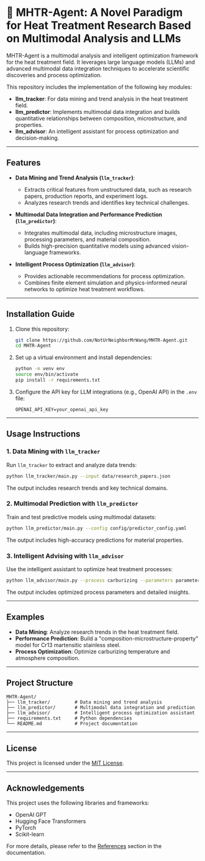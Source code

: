 
# 🤖 MHTR-Agent: A Novel Paradigm for Heat Treatment Research Based on Multimodal Analysis and LLMs

MHTR-Agent is a multimodal analysis and intelligent optimization framework for the heat treatment field. It leverages large language models (LLMs) and advanced multimodal data integration techniques to accelerate scientific discoveries and process optimization.

This repository includes the implementation of the following key modules:

- **llm_tracker**: For data mining and trend analysis in the heat treatment field.
- **llm_predictor**: Implements multimodal data integration and builds quantitative relationships between composition, microstructure, and properties.
- **llm_advisor**: An intelligent assistant for process optimization and decision-making.

---

## Features

- **Data Mining and Trend Analysis (`llm_tracker`)**:
  - Extracts critical features from unstructured data, such as research papers, production reports, and experiment logs.
  - Analyzes research trends and identifies key technical challenges.

- **Multimodal Data Integration and Performance Prediction (`llm_predictor`)**:
  - Integrates multimodal data, including microstructure images, processing parameters, and material composition.
  - Builds high-precision quantitative models using advanced vision-language frameworks.

- **Intelligent Process Optimization (`llm_advisor`)**:
  - Provides actionable recommendations for process optimization.
  - Combines finite element simulation and physics-informed neural networks to optimize heat treatment workflows.

---

## Installation Guide

1. Clone this repository:
   ```bash
   git clone https://github.com/NotUrNeighborMrWang/MHTR-Agent.git
   cd MHTR-Agent
   ```

2. Set up a virtual environment and install dependencies:
   ```bash
   python -m venv env
   source env/bin/activate
   pip install -r requirements.txt
   ```

3. Configure the API key for LLM integrations (e.g., OpenAI API) in the `.env` file:
   ```
   OPENAI_API_KEY=your_openai_api_key
   ```

---

## Usage Instructions

### 1. Data Mining with `llm_tracker`

Run `llm_tracker` to extract and analyze data trends:

```bash
python llm_tracker/main.py --input data/research_papers.json
```

The output includes research trends and key technical domains.

### 2. Multimodal Prediction with `llm_predictor`

Train and test predictive models using multimodal datasets:

```bash
python llm_predictor/main.py --config config/predictor_config.yaml
```

The output includes high-accuracy predictions for material properties.

### 3. Intelligent Advising with `llm_advisor`

Use the intelligent assistant to optimize heat treatment processes:

```bash
python llm_advisor/main.py --process carburizing --parameters parameters.json
```

The output includes optimized process parameters and detailed insights.

---

## Examples

- **Data Mining**: Analyze research trends in the heat treatment field.
- **Performance Prediction**: Build a "composition-microstructure-property" model for Cr13 martensitic stainless steel.
- **Process Optimization**: Optimize carburizing temperature and atmosphere composition.

---

## Project Structure

```
MHTR-Agent/
├── llm_tracker/         # Data mining and trend analysis
├── llm_predictor/       # Multimodal data integration and prediction
├── llm_advisor/         # Intelligent process optimization assistant
├── requirements.txt     # Python dependencies
└── README.md            # Project documentation
```

---

## License

This project is licensed under the [MIT License](LICENSE).

---

## Acknowledgements

This project uses the following libraries and frameworks:
- OpenAI GPT
- Hugging Face Transformers
- PyTorch
- Scikit-learn

For more details, please refer to the [References](#) section in the documentation.
